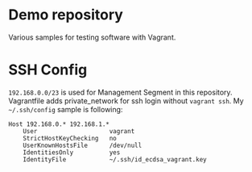 # Demo repository

Various samples for testing software with Vagrant.

# SSH Config

`192.168.0.0/23` is used for Management Segment in this repository.
Vagrantfile adds private_network for ssh login without `vagrant ssh`.
My `~/.ssh/config` sample is following:

```
Host 192.168.0.* 192.168.1.*
    User                    vagrant
    StrictHostKeyChecking   no
    UserKnownHostsFile      /dev/null
    IdentitiesOnly          yes
    IdentityFile            ~/.ssh/id_ecdsa_vagrant.key
```

